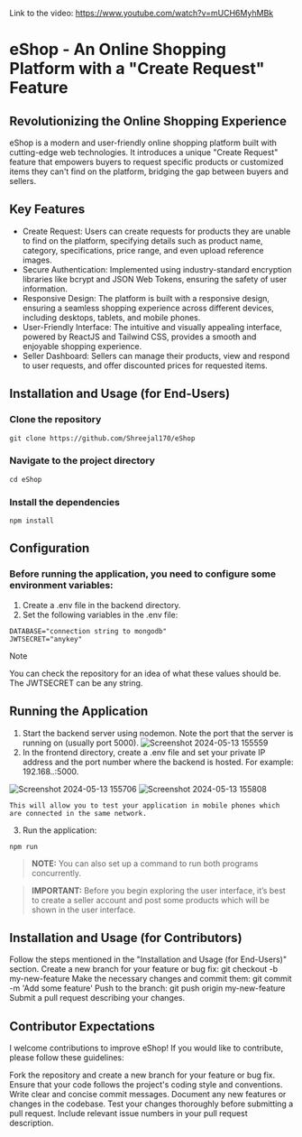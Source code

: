 Link to the video: https://www.youtube.com/watch?v=mUCH6MyhMBk

# eShop - An Online Shopping Platform with a "Create Request" Feature

## Revolutionizing the Online Shopping Experience
eShop is a modern and user-friendly online shopping platform built with cutting-edge web technologies. It introduces a unique "Create Request" feature that empowers buyers to request specific products or customized items they can't find on the platform, bridging the gap between buyers and sellers.

## Key Features
* Create Request: Users can create requests for products they are unable to find on the platform, specifying details such as product name, category, specifications, price range, and even upload reference images.
* Secure Authentication: Implemented using industry-standard encryption libraries like bcrypt and JSON Web Tokens, ensuring the safety of user information.
* Responsive Design: The platform is built with a responsive design, ensuring a seamless shopping experience across different devices, including desktops, tablets, and mobile phones.
* User-Friendly Interface: The intuitive and visually appealing interface, powered by ReactJS and Tailwind CSS, provides a smooth and enjoyable shopping experience.
* Seller Dashboard: Sellers can manage their products, view and respond to user requests, and offer discounted prices for requested items.

## Installation and Usage (for End-Users)

### Clone the repository
```
git clone https://github.com/Shreejal170/eShop
```
### Navigate to the project directory
```
cd eShop
```
### Install the dependencies
```
npm install
```

## Configuration
### Before running the application, you need to configure some environment variables:
1. Create a .env file in the backend directory.
2. Set the following variables in the .env file:
```
DATABASE="connection string to mongodb"
JWTSECRET="anykey"
```
> [!NOTE]
> You can check the repository for an idea of what these values should be. The JWTSECRET can be any string.

## Running the Application
1. Start the backend server using nodemon. Note the port that the server is running on (usually port 5000).
![Screenshot 2024-05-13 155559](https://github.com/Shreejal170/eShop/assets/71423666/50111746-0718-41a4-9989-62036f6d9943)
2. In the frontend directory, create a .env file and set your private IP address and the port number where the backend is hosted. For example: 192.168.*.*:5000.

![Screenshot 2024-05-13 155706](https://github.com/Shreejal170/eShop/assets/71423666/0ec94550-7945-4f6b-aa58-ed5a7819a0ed)
![Screenshot 2024-05-13 155808](https://github.com/Shreejal170/eShop/assets/71423666/0c758789-6934-4e85-9cba-2e7cf556a36b)
```
This will allow you to test your application in mobile phones which are connected in the same network.
```
3. Run the application:
```
npm run
```
> **NOTE:** You can also set up a command to run both programs concurrently.

> **IMPORTANT:** Before you begin exploring the user interface, it’s best to create a seller account and post some products which will be shown in the user interface.


## Installation and Usage (for Contributors)

Follow the steps mentioned in the "Installation and Usage (for End-Users)" section.
Create a new branch for your feature or bug fix: git checkout -b my-new-feature
Make the necessary changes and commit them: git commit -m 'Add some feature'
Push to the branch: git push origin my-new-feature
Submit a pull request describing your changes.

## Contributor Expectations
I welcome contributions to improve eShop! If you would like to contribute, please follow these guidelines:

Fork the repository and create a new branch for your feature or bug fix.
Ensure that your code follows the project's coding style and conventions.
Write clear and concise commit messages.
Document any new features or changes in the codebase.
Test your changes thoroughly before submitting a pull request.
Include relevant issue numbers in your pull request description.

